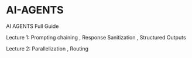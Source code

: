 # AI-AGENTS
AI AGENTS Full Guide

Lecture 1: Prompting chaining , Response Sanitization , Structured Outputs

Lecture 2: Parallelization , Routing




